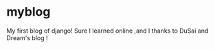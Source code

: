 # myblog
My first blog of django!  Sure I learned online ,and  I thanks to DuSai and Dream's blog !
